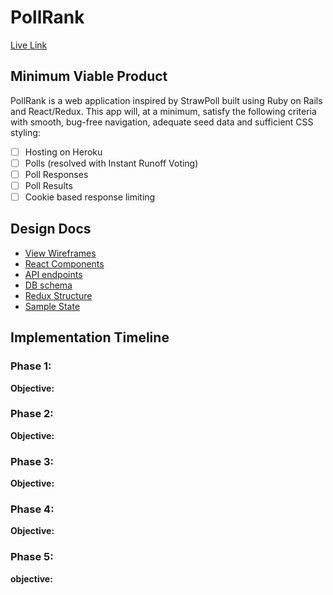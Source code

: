 # PollRank

[Live Link][link]

[link]: https://pollrank.herokuapp.com

## Minimum Viable Product

PollRank is a web application inspired by StrawPoll built using Ruby on Rails and React/Redux. This app will, at a minimum, satisfy the following criteria with smooth, bug-free navigation, adequate seed data and sufficient CSS styling:

- [ ] Hosting on Heroku
- [ ] Polls (resolved with Instant Runoff Voting)
- [ ] Poll Responses
- [ ] Poll Results
- [ ] Cookie based response limiting

## Design Docs
* [View Wireframes][wireframes]
* [React Components][components]
* [API endpoints][api-endpoints]
* [DB schema][schema]
* [Redux Structure][redux-structure]
* [Sample State][sample-state]

[wireframes]: wireframes
[components]: component-heirarchy.md
[redux-structure]: redux-structure.md
[sample-state]: sample-state.md
[api-endpoints]: api-endpoints.md
[schema]: schema.md

## Implementation Timeline

### Phase 1:

**Objective:**

### Phase 2:

**Objective:**

### Phase 3:

**Objective:**

### Phase 4:

**Objective:**

### Phase 5:

**objective:**
